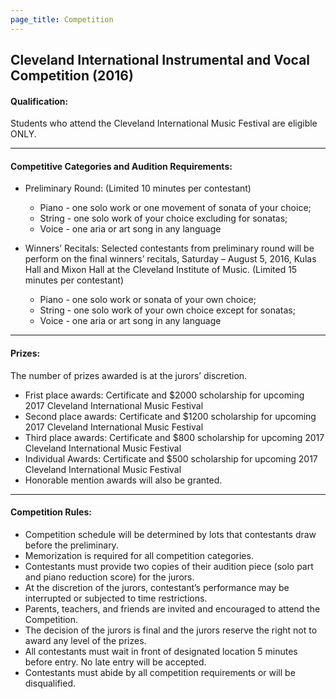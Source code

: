 ```yaml
---
page_title: Competition
---
```


## **Cleveland International Instrumental and Vocal Competition (2016)**

#### Qualification:
Students who attend the Cleveland International Music Festival are eligible ONLY.

***

#### Competitive Categories and Audition Requirements:
* Preliminary Round: (Limited 10 minutes per contestant)
    * Piano - one solo work or one movement of sonata of your choice; 
    * String - one solo work of your choice excluding for sonatas;
    * Voice - one aria or art song in any language 

* Winners’ Recitals: Selected contestants from preliminary round will be perform on the final winners’ recitals, Saturday – August 5, 2016, Kulas Hall and Mixon Hall at the Cleveland Institute of Music. (Limited 15 minutes per contestant)
    * Piano - one solo work or sonata of your own choice; 
    * String - one solo work of your own choice except for sonatas;
    * Voice - one aria or art song in any language 

***

#### Prizes:
The number of prizes awarded is at the jurors’ discretion. 
    
* Frist place awards: Certificate and $2000 scholarship for upcoming 2017 Cleveland International Music Festival 
* Second place awards: Certificate and $1200 scholarship for upcoming 2017 Cleveland International Music Festival
* Third place awards: Certificate and $800 scholarship for upcoming 2017 Cleveland International Music Festival
* Individual Awards: Certificate and $500 scholarship for upcoming 2017 Cleveland International Music Festival
* Honorable mention awards will also be granted.

***

#### Competition Rules: 
* Competition schedule will be determined by lots that contestants draw before the preliminary.
* Memorization is required for all competition categories.  
* Contestants must provide two copies of their audition piece (solo part and piano reduction score) for the jurors. 
* At the discretion of the jurors, contestant’s performance may be interrupted or subjected to time restrictions.
* Parents, teachers, and friends are invited and encouraged to attend the Competition.
* The decision of the jurors is final and the jurors reserve the right not to award any level of the prizes.
* All contestants must wait in front of designated location 5 minutes before entry. No late entry will be accepted.
* Contestants must abide by all competition requirements or will be disqualified.
